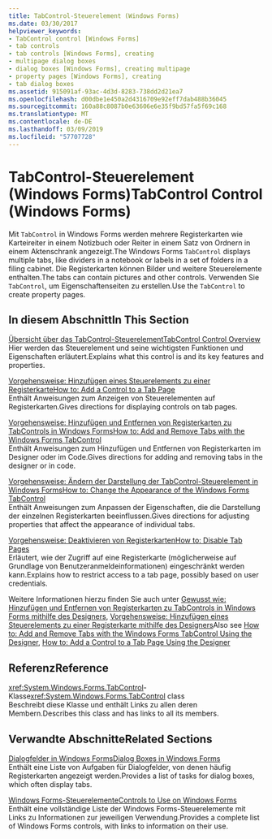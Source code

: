 ```yaml
---
title: TabControl-Steuerelement (Windows Forms)
ms.date: 03/30/2017
helpviewer_keywords:
- TabControl control [Windows Forms]
- tab controls
- tab controls [Windows Forms], creating
- multipage dialog boxes
- dialog boxes [Windows Forms], creating multipage
- property pages [Windows Forms], creating
- tab dialog boxes
ms.assetid: 915091af-93ac-4d3d-8283-738dd2d21ea7
ms.openlocfilehash: d00dbe1e450a2d4316709e92eff7dab488b36045
ms.sourcegitcommit: 160a88c8087b0e63606e6e35f9bd57fa5f69c168
ms.translationtype: MT
ms.contentlocale: de-DE
ms.lasthandoff: 03/09/2019
ms.locfileid: "57707728"
---
```

# <a name="tabcontrol-control-windows-forms"></a><span data-ttu-id="dc551-102">TabControl-Steuerelement (Windows Forms)</span><span class="sxs-lookup"><span data-stu-id="dc551-102">TabControl Control (Windows Forms)</span></span>
<span data-ttu-id="dc551-103">Mit `TabControl` in Windows Forms werden mehrere Registerkarten wie Karteireiter in einem Notizbuch oder Reiter in einem Satz von Ordnern in einem Aktenschrank angezeigt.</span><span class="sxs-lookup"><span data-stu-id="dc551-103">The Windows Forms `TabControl` displays multiple tabs, like dividers in a notebook or labels in a set of folders in a filing cabinet.</span></span> <span data-ttu-id="dc551-104">Die Registerkarten können Bilder und weitere Steuerelemente enthalten.</span><span class="sxs-lookup"><span data-stu-id="dc551-104">The tabs can contain pictures and other controls.</span></span> <span data-ttu-id="dc551-105">Verwenden Sie `TabControl`, um Eigenschaftenseiten zu erstellen.</span><span class="sxs-lookup"><span data-stu-id="dc551-105">Use the `TabControl` to create property pages.</span></span>  
  
## <a name="in-this-section"></a><span data-ttu-id="dc551-106">In diesem Abschnitt</span><span class="sxs-lookup"><span data-stu-id="dc551-106">In This Section</span></span>  
 [<span data-ttu-id="dc551-107">Übersicht über das TabControl-Steuerelement</span><span class="sxs-lookup"><span data-stu-id="dc551-107">TabControl Control Overview</span></span>](tabcontrol-control-overview-windows-forms.md)  
 <span data-ttu-id="dc551-108">Hier werden das Steuerelement und seine wichtigsten Funktionen und Eigenschaften erläutert.</span><span class="sxs-lookup"><span data-stu-id="dc551-108">Explains what this control is and its key features and properties.</span></span>  
  
 [<span data-ttu-id="dc551-109">Vorgehensweise: Hinzufügen eines Steuerelements zu einer Registerkarte</span><span class="sxs-lookup"><span data-stu-id="dc551-109">How to: Add a Control to a Tab Page</span></span>](how-to-add-a-control-to-a-tab-page.md)  
 <span data-ttu-id="dc551-110">Enthält Anweisungen zum Anzeigen von Steuerelementen auf Registerkarten.</span><span class="sxs-lookup"><span data-stu-id="dc551-110">Gives directions for displaying controls on tab pages.</span></span>  
  
 [<span data-ttu-id="dc551-111">Vorgehensweise: Hinzufügen und Entfernen von Registerkarten zu TabControls in Windows Forms</span><span class="sxs-lookup"><span data-stu-id="dc551-111">How to: Add and Remove Tabs with the Windows Forms TabControl</span></span>](how-to-add-and-remove-tabs-with-the-windows-forms-tabcontrol.md)  
 <span data-ttu-id="dc551-112">Enthält Anweisungen zum Hinzufügen und Entfernen von Registerkarten im Designer oder im Code.</span><span class="sxs-lookup"><span data-stu-id="dc551-112">Gives directions for adding and removing tabs in the designer or in code.</span></span>  
  
 [<span data-ttu-id="dc551-113">Vorgehensweise: Ändern der Darstellung der TabControl-Steuerelement in Windows Forms</span><span class="sxs-lookup"><span data-stu-id="dc551-113">How to: Change the Appearance of the Windows Forms TabControl</span></span>](how-to-change-the-appearance-of-the-windows-forms-tabcontrol.md)  
 <span data-ttu-id="dc551-114">Enthält Anweisungen zum Anpassen der Eigenschaften, die die Darstellung der einzelnen Registerkarten beeinflussen.</span><span class="sxs-lookup"><span data-stu-id="dc551-114">Gives directions for adjusting properties that affect the appearance of individual tabs.</span></span>  
  
 [<span data-ttu-id="dc551-115">Vorgehensweise: Deaktivieren von Registerkarten</span><span class="sxs-lookup"><span data-stu-id="dc551-115">How to: Disable Tab Pages</span></span>](how-to-disable-tab-pages.md)  
 <span data-ttu-id="dc551-116">Erläutert, wie der Zugriff auf eine Registerkarte (möglicherweise auf Grundlage von Benutzeranmeldeinformationen) eingeschränkt werden kann.</span><span class="sxs-lookup"><span data-stu-id="dc551-116">Explains how to restrict access to a tab page, possibly based on user credentials.</span></span>  
  
 <span data-ttu-id="dc551-117">Weitere Informationen hierzu finden Sie auch unter [Gewusst wie: Hinzufügen und Entfernen von Registerkarten zu TabControls in Windows Forms mithilfe des Designers](add-and-remove-tabs-with-wf-tabcontrol-using-the-designer.md), [Vorgehensweise: Hinzufügen eines Steuerelements zu einer Registerkarte mithilfe des Designers](how-to-add-a-control-to-a-tab-page-using-the-designer.md)</span><span class="sxs-lookup"><span data-stu-id="dc551-117">Also see [How to: Add and Remove Tabs with the Windows Forms TabControl Using the Designer](add-and-remove-tabs-with-wf-tabcontrol-using-the-designer.md), [How to: Add a Control to a Tab Page Using the Designer](how-to-add-a-control-to-a-tab-page-using-the-designer.md)</span></span>  
  
## <a name="reference"></a><span data-ttu-id="dc551-118">Referenz</span><span class="sxs-lookup"><span data-stu-id="dc551-118">Reference</span></span>  
 <span data-ttu-id="dc551-119"><xref:System.Windows.Forms.TabControl>-Klasse</span><span class="sxs-lookup"><span data-stu-id="dc551-119"><xref:System.Windows.Forms.TabControl> class</span></span>  
 <span data-ttu-id="dc551-120">Beschreibt diese Klasse und enthält Links zu allen deren Membern.</span><span class="sxs-lookup"><span data-stu-id="dc551-120">Describes this class and has links to all its members.</span></span>  
  
## <a name="related-sections"></a><span data-ttu-id="dc551-121">Verwandte Abschnitte</span><span class="sxs-lookup"><span data-stu-id="dc551-121">Related Sections</span></span>  
 [<span data-ttu-id="dc551-122">Dialogfelder in Windows Forms</span><span class="sxs-lookup"><span data-stu-id="dc551-122">Dialog Boxes in Windows Forms</span></span>](../dialog-boxes-in-windows-forms.md)  
 <span data-ttu-id="dc551-123">Enthält eine Liste von Aufgaben für Dialogfelder, von denen häufig Registerkarten angezeigt werden.</span><span class="sxs-lookup"><span data-stu-id="dc551-123">Provides a list of tasks for dialog boxes, which often display tabs.</span></span>  
  
 [<span data-ttu-id="dc551-124">Windows Forms-Steuerelemente</span><span class="sxs-lookup"><span data-stu-id="dc551-124">Controls to Use on Windows Forms</span></span>](controls-to-use-on-windows-forms.md)  
 <span data-ttu-id="dc551-125">Enthält eine vollständige Liste der Windows Forms-Steuerelemente mit Links zu Informationen zur jeweiligen Verwendung.</span><span class="sxs-lookup"><span data-stu-id="dc551-125">Provides a complete list of Windows Forms controls, with links to information on their use.</span></span>
